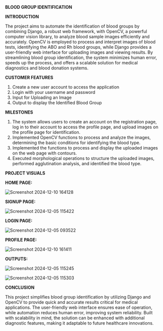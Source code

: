 **BLOOD GROUP IDENTIFICATION**


**INTRODUCTION**

The project aims to automate the identification of blood groups by combining Django, a robust web framework, with OpenCV, a powerful computer vision library, to analyze blood sample images efficiently and accurately. OpenCV is employed to process and interpret images of blood tests, identifying the ABO and Rh blood groups, while Django provides a user-friendly web interface for uploading images and viewing results. By streamlining blood group identification, the system minimizes human error, speeds up the process, and offers a scalable solution for medical diagnostics and blood donation systems.

  
**CUSTOMER FEATURES**

1.	Create a new user account to access the application
2.	Login with your username and password 
3.	Input for Uploading an Image 
4.	Output to display the Identified Blood Group

**MILESTONES**

1.	The system allows users to create an account on the registration page, log in to their account to access the profile         page, and upload images on the profile page for identification.
2.	Implemented OpenCV functions to process and analyze the images, determining the basic conditions for identifying the 		 		blood type.
3.	Implemented the functions to process and display the uploaded images on the web page with contours.
4.	Executed morphological operations to structure the uploaded images, performed agglutination analysis, and identified the 		blood type.

**PROJECT VISUALS**

**HOME PAGE:**

![Screenshot 2024-12-10 164128](https://github.com/user-attachments/assets/15a1705e-f6aa-4732-84ae-b05d58a9a533)

**SIGNUP PAGE:**

![Screenshot 2024-12-05 115422](https://github.com/user-attachments/assets/0f6252cc-8dd5-4afb-972c-ac84ee82873b)

**LOGIN PAGE:**

![Screenshot 2024-12-05 093522](https://github.com/user-attachments/assets/1efd98fc-5430-44e8-98d4-3fb375a0e68d)

**PROFILE PAGE:**

![Screenshot 2024-12-10 161411](https://github.com/user-attachments/assets/cba22ef7-0307-4c2b-86bf-bee34092b29d)

**OUTPUTS:**

![Screenshot 2024-12-05 115245](https://github.com/user-attachments/assets/ba3e3189-c591-4b88-bdbf-368bf1dbd883)

![Screenshot 2024-12-05 115303](https://github.com/user-attachments/assets/59f637d0-31bd-4f7d-bfb0-ee60ee213e23)

**CONCLUSION**

This project simplifies blood group identification by utilizing Django and OpenCV to provide quick and accurate results critical for medical applications. The user-friendly web interface ensures ease of operation, while automation reduces human error, improving system reliability. Built with scalability in mind, the solution can be enhanced with additional diagnostic features, making it adaptable to future healthcare innovations.
